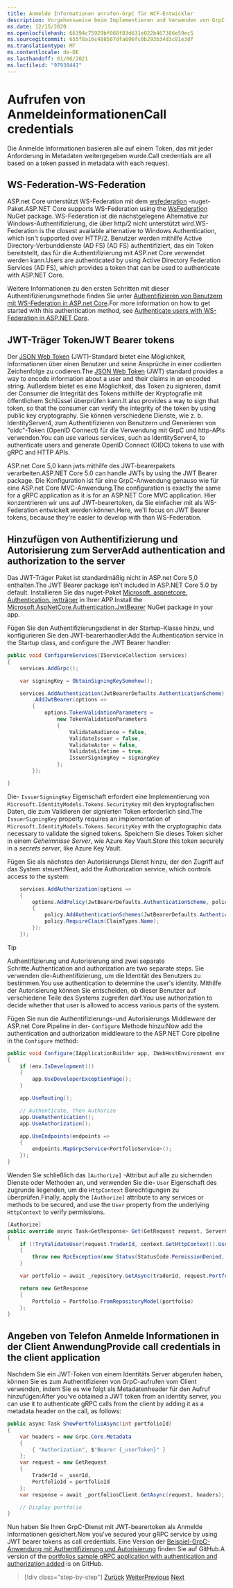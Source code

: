 ```yaml
---
title: Anmelde Informationen anrufen-GrpC für WCF-Entwickler
description: Vorgehensweise beim Implementieren und Verwenden von GrpC-Anmelde Informationen in ASP.net Core 3,0.
ms.date: 12/15/2020
ms.openlocfilehash: 66394c75929bf068f83d631e022b467386e59ec5
ms.sourcegitcommit: 655f8a16c488567dfa696fc0b293b34d3c81e3df
ms.translationtype: MT
ms.contentlocale: de-DE
ms.lasthandoff: 01/06/2021
ms.locfileid: "97938441"
---
```

# <a name="call-credentials"></a><span data-ttu-id="152d1-103">Aufrufen von Anmeldeinformationen</span><span class="sxs-lookup"><span data-stu-id="152d1-103">Call credentials</span></span>

<span data-ttu-id="152d1-104">Die Anmelde Informationen basieren alle auf einem Token, das mit jeder Anforderung in Metadaten weitergegeben wurde.</span><span class="sxs-lookup"><span data-stu-id="152d1-104">Call credentials are all based on a token passed in metadata with each request.</span></span>

## <a name="ws-federation"></a><span data-ttu-id="152d1-105">WS-Federation-</span><span class="sxs-lookup"><span data-stu-id="152d1-105">WS-Federation</span></span>

<span data-ttu-id="152d1-106">ASP.net Core unterstützt WS-Federation mit dem [wsfederation](https://www.nuget.org/packages/Microsoft.AspNetCore.Authentication.WsFederation) -nuget-Paket.</span><span class="sxs-lookup"><span data-stu-id="152d1-106">ASP.NET Core supports WS-Federation using the [WsFederation](https://www.nuget.org/packages/Microsoft.AspNetCore.Authentication.WsFederation) NuGet package.</span></span> <span data-ttu-id="152d1-107">WS-Federation ist die nächstgelegene Alternative zur Windows-Authentifizierung, die über http/2 nicht unterstützt wird.</span><span class="sxs-lookup"><span data-stu-id="152d1-107">WS-Federation is the closest available alternative to Windows Authentication, which isn't supported over HTTP/2.</span></span> <span data-ttu-id="152d1-108">Benutzer werden mithilfe Active Directory-Verbunddienste (AD FS) (AD FS) authentifiziert, das ein Token bereitstellt, das für die Authentifizierung mit ASP.net Core verwendet werden kann.</span><span class="sxs-lookup"><span data-stu-id="152d1-108">Users are authenticated by using Active Directory Federation Services (AD FS), which provides a token that can be used to authenticate with ASP.NET Core.</span></span>

<span data-ttu-id="152d1-109">Weitere Informationen zu den ersten Schritten mit dieser Authentifizierungsmethode finden Sie unter [Authentifizieren von Benutzern mit WS-Federation in ASP.net Core](/aspnet/core/security/authentication/ws-federation).</span><span class="sxs-lookup"><span data-stu-id="152d1-109">For more information on how to get started with this authentication method, see [Authenticate users with WS-Federation in ASP.NET Core](/aspnet/core/security/authentication/ws-federation).</span></span>

## <a name="jwt-bearer-tokens"></a><span data-ttu-id="152d1-110">JWT-Träger Token</span><span class="sxs-lookup"><span data-stu-id="152d1-110">JWT Bearer tokens</span></span>

<span data-ttu-id="152d1-111">Der [JSON Web Token](https://jwt.io) (JWT)-Standard bietet eine Möglichkeit, Informationen über einen Benutzer und seine Ansprüche in einer codierten Zeichenfolge zu codieren.</span><span class="sxs-lookup"><span data-stu-id="152d1-111">The [JSON Web Token](https://jwt.io) (JWT) standard provides a way to encode information about a user and their claims in an encoded string.</span></span> <span data-ttu-id="152d1-112">Außerdem bietet es eine Möglichkeit, das Token zu signieren, damit der Consumer die Integrität des Tokens mithilfe der Kryptografie mit öffentlichem Schlüssel überprüfen kann.</span><span class="sxs-lookup"><span data-stu-id="152d1-112">It also provides a way to sign that token, so that the consumer can verify the integrity of the token by using public key cryptography.</span></span> <span data-ttu-id="152d1-113">Sie können verschiedene Dienste, wie z. b. IdentityServer4, zum Authentifizieren von Benutzern und Generieren von "oidc"-Token (OpenID Connect) für die Verwendung mit GrpC und http-APIs verwenden.</span><span class="sxs-lookup"><span data-stu-id="152d1-113">You can use various services, such as IdentityServer4, to authenticate users and generate OpenID Connect (OIDC) tokens to use with gRPC and HTTP APIs.</span></span>

<span data-ttu-id="152d1-114">ASP.net Core 5,0 kann jwts mithilfe des JWT-bearerpakets verarbeiten.</span><span class="sxs-lookup"><span data-stu-id="152d1-114">ASP.NET Core 5.0 can handle JWTs by using the JWT Bearer package.</span></span> <span data-ttu-id="152d1-115">Die Konfiguration ist für eine GrpC-Anwendung genauso wie für eine ASP.net Core MVC-Anwendung.</span><span class="sxs-lookup"><span data-stu-id="152d1-115">The configuration is exactly the same for a gRPC application as it is for an ASP.NET Core MVC application.</span></span> <span data-ttu-id="152d1-116">Hier konzentrieren wir uns auf JWT-bearertoken, da Sie einfacher mit als WS-Federation entwickelt werden können.</span><span class="sxs-lookup"><span data-stu-id="152d1-116">Here, we'll focus on JWT Bearer tokens, because they're easier to develop with than WS-Federation.</span></span>

## <a name="add-authentication-and-authorization-to-the-server"></a><span data-ttu-id="152d1-117">Hinzufügen von Authentifizierung und Autorisierung zum Server</span><span class="sxs-lookup"><span data-stu-id="152d1-117">Add authentication and authorization to the server</span></span>

<span data-ttu-id="152d1-118">Das JWT-Träger Paket ist standardmäßig nicht in ASP.net Core 5,0 enthalten.</span><span class="sxs-lookup"><span data-stu-id="152d1-118">The JWT Bearer package isn't included in ASP.NET Core 5.0 by default.</span></span> <span data-ttu-id="152d1-119">Installieren Sie das nuget-Paket [Microsoft. aspnetcore. Authentication. jwtträger](https://www.nuget.org/packages/Microsoft.AspNetCore.Authentication.JwtBearer) in Ihrer APP.</span><span class="sxs-lookup"><span data-stu-id="152d1-119">Install the [Microsoft.AspNetCore.Authentication.JwtBearer](https://www.nuget.org/packages/Microsoft.AspNetCore.Authentication.JwtBearer) NuGet package in your app.</span></span>

<span data-ttu-id="152d1-120">Fügen Sie den Authentifizierungsdienst in der Startup-Klasse hinzu, und konfigurieren Sie den JWT-bearerhandler:</span><span class="sxs-lookup"><span data-stu-id="152d1-120">Add the Authentication service in the Startup class, and configure the JWT Bearer handler:</span></span>

```csharp
public void ConfigureServices(IServiceCollection services)
{
    services.AddGrpc();

    var signingKey = ObtainSigningKeySomehow();

    services.AddAuthentication(JwtBearerDefaults.AuthenticationScheme)
        .AddJwtBearer(options =>
        {
            options.TokenValidationParameters =
                new TokenValidationParameters
                {
                    ValidateAudience = false,
                    ValidateIssuer = false,
                    ValidateActor = false,
                    ValidateLifetime = true,
                    IssuerSigningKey = signingKey
                };
        });

}
```

<span data-ttu-id="152d1-121">Die- `IssuerSigningKey` Eigenschaft erfordert eine Implementierung von `Microsoft.IdentityModels.Tokens.SecurityKey` mit den kryptografischen Daten, die zum Validieren der signierten Token erforderlich sind.</span><span class="sxs-lookup"><span data-stu-id="152d1-121">The `IssuerSigningKey` property requires an implementation of `Microsoft.IdentityModels.Tokens.SecurityKey` with the cryptographic data necessary to validate the signed tokens.</span></span> <span data-ttu-id="152d1-122">Speichern Sie dieses Token sicher in einem *Geheimnisse Server*, wie Azure Key Vault.</span><span class="sxs-lookup"><span data-stu-id="152d1-122">Store this token securely in a *secrets server*, like Azure Key Vault.</span></span>

<span data-ttu-id="152d1-123">Fügen Sie als nächstes den Autorisierungs Dienst hinzu, der den Zugriff auf das System steuert:</span><span class="sxs-lookup"><span data-stu-id="152d1-123">Next, add the Authorization service, which controls access to the system:</span></span>

```csharp
    services.AddAuthorization(options =>
    {
        options.AddPolicy(JwtBearerDefaults.AuthenticationScheme, policy =>
        {
            policy.AddAuthenticationSchemes(JwtBearerDefaults.AuthenticationScheme);
            policy.RequireClaim(ClaimTypes.Name);
        });
    });

```

> [!TIP]
> <span data-ttu-id="152d1-124">Authentifizierung und Autorisierung sind zwei separate Schritte.</span><span class="sxs-lookup"><span data-stu-id="152d1-124">Authentication and authorization are two separate steps.</span></span> <span data-ttu-id="152d1-125">Sie verwenden die-Authentifizierung, um die Identität des Benutzers zu bestimmen.</span><span class="sxs-lookup"><span data-stu-id="152d1-125">You use authentication to determine the user's identity.</span></span> <span data-ttu-id="152d1-126">Mithilfe der Autorisierung können Sie entscheiden, ob dieser Benutzer auf verschiedene Teile des Systems zugreifen darf.</span><span class="sxs-lookup"><span data-stu-id="152d1-126">You use authorization to decide whether that user is allowed to access various parts of the system.</span></span>

<span data-ttu-id="152d1-127">Fügen Sie nun die Authentifizierungs-und Autorisierungs Middleware der ASP.net Core Pipeline in der- `Configure` Methode hinzu:</span><span class="sxs-lookup"><span data-stu-id="152d1-127">Now add the authentication and authorization middleware to the ASP.NET Core pipeline in the `Configure` method:</span></span>

```csharp
public void Configure(IApplicationBuilder app, IWebHostEnvironment env)
{
    if (env.IsDevelopment())
    {
        app.UseDeveloperExceptionPage();
    }

    app.UseRouting();

    // Authenticate, then Authorize
    app.UseAuthentication();
    app.UseAuthorization();

    app.UseEndpoints(endpoints =>
    {
        endpoints.MapGrpcService<PortfolioService>();
    });
}
```

<span data-ttu-id="152d1-128">Wenden Sie schließlich das `[Authorize]` -Attribut auf alle zu sichernden Dienste oder Methoden an, und verwenden Sie die- `User` Eigenschaft des zugrunde liegenden, um die `HttpContext` Berechtigungen zu überprüfen.</span><span class="sxs-lookup"><span data-stu-id="152d1-128">Finally, apply the `[Authorize]` attribute to any services or methods to be secured, and use the `User` property from the underlying `HttpContext` to verify permissions.</span></span>

```csharp
[Authorize]
public override async Task<GetResponse> Get(GetRequest request, ServerCallContext context)
{
    if (!TryValidateUser(request.TraderId, context.GetHttpContext().User))
    {
        throw new RpcException(new Status(StatusCode.PermissionDenied, "Denied."));
    }

    var portfolio = await _repository.GetAsync(traderId, request.PortfolioId);

    return new GetResponse
    {
        Portfolio = Portfolio.FromRepositoryModel(portfolio)
    };
}
```

## <a name="provide-call-credentials-in-the-client-application"></a><span data-ttu-id="152d1-129">Angeben von Telefon Anmelde Informationen in der Client Anwendung</span><span class="sxs-lookup"><span data-stu-id="152d1-129">Provide call credentials in the client application</span></span>

<span data-ttu-id="152d1-130">Nachdem Sie ein JWT-Token von einem Identitäts Server abgerufen haben, können Sie es zum Authentifizieren von GrpC-aufrufen vom Client verwenden, indem Sie es wie folgt als Metadatenheader für den Aufruf hinzufügen:</span><span class="sxs-lookup"><span data-stu-id="152d1-130">After you've obtained a JWT token from an identity server, you can use it to authenticate gRPC calls from the client by adding it as a metadata header on the call, as follows:</span></span>

```csharp
public async Task ShowPortfolioAsync(int portfolioId)
{
    var headers = new Grpc.Core.Metadata
    {
        { "Authorization", $"Bearer {_userToken}" }
    };
    var request = new GetRequest
    {
        TraderId = _userId,
        PortfolioId = portfolioId
    };
    var response = await _portfoliosClient.GetAsync(request, headers);

    // Display portfolio
}
```

<span data-ttu-id="152d1-131">Nun haben Sie Ihren GrpC-Dienst mit JWT-bearertoken als Anmelde Informationen gesichert.</span><span class="sxs-lookup"><span data-stu-id="152d1-131">Now you've secured your gRPC service by using JWT bearer tokens as call credentials.</span></span> <span data-ttu-id="152d1-132">Eine Version der [Beispiel-GrpC-Anwendung mit Authentifizierung und Autorisierung](https://github.com/dotnet-architecture/grpc-for-wcf-developers/tree/master/PortfoliosSample/grpc/TraderSysAuth) finden Sie auf GitHub.</span><span class="sxs-lookup"><span data-stu-id="152d1-132">A version of the [portfolios sample gRPC application with authentication and authorization added](https://github.com/dotnet-architecture/grpc-for-wcf-developers/tree/master/PortfoliosSample/grpc/TraderSysAuth) is on GitHub.</span></span>

>[!div class="step-by-step"]
><span data-ttu-id="152d1-133">[Zurück](security.md)
>[Weiter](channel-credentials.md)</span><span class="sxs-lookup"><span data-stu-id="152d1-133">[Previous](security.md)
[Next](channel-credentials.md)</span></span>

